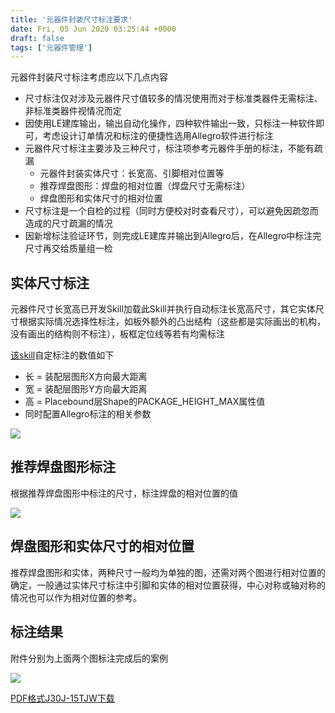 ```yaml
---
title: '元器件封装尺寸标注要求'
date: Fri, 05 Jun 2020 03:25:44 +0000
draft: false
tags: ['元器件管理']
---
```


元器件封装尺寸标注考虑应以下几点内容

*   尺寸标注仅对涉及元器件尺寸值较多的情况使用而对于标准类器件无需标注、非标准类器件视情况而定
*   因使用LE建库输出，输出自动化操作，四种软件输出一致，只标注一种软件即可，考虑设计订单情况和标注的便捷性选用Allegro软件进行标注
*   元器件尺寸标注主要涉及三种尺寸，标注项参考元器件手册的标注，不能有疏漏
    *   元器件封装实体尺寸：长宽高、引脚相对位置等
    *   推荐焊盘图形：焊盘的相对位置（焊盘尺寸无需标注）
    *   焊盘图形和实体尺寸的相对位置
*   尺寸标注是一个自检的过程（同时方便校对时查看尺寸），可以避免因疏忽而造成的尺寸疏漏的情况
*   因新增标注验证环节，则完成LE建库并输出到Allegro后，在Allegro中标注完尺寸再交给质量组一检

实体尺寸标注
------

元器件尺寸长宽高已开发Skill加载此Skill并执行自动标注长宽高尺寸，其它实体尺寸根据实际情况选择性标注，如板外额外的凸出结构（这些都是实际画出的机构，没有画出的结构则不标注），板框定位线等若有均需标注

[该skill](https://a1024.synology.me:1024/%e4%b8%bapackage%ef%bc%88footprint%ef%bc%89%e6%a0%87%e6%b3%a8%e9%95%bf%e5%ae%bd%e9%ab%98-skill%e6%ba%90%e7%a0%81/)自定标注的数值如下

*   长 = 装配层图形X方向最大距离
*   宽 = 装配层图形Y方向最大距离
*   高 = Placebound层Shape的PACKAGE\_HEIGHT\_MAX属性值
*   同时配置Allegro标注的相关参数

![](http://a1024.synology.me:222/images/blog2022/%E5%AE%9E%E4%BD%93.png)

推荐焊盘图形标注
--------

根据推荐焊盘图形中标注的尺寸，标注焊盘的相对位置的值

![](http://a1024.synology.me:222/images/blog2022/%E7%84%8A%E7%9B%98.png)

焊盘图形和实体尺寸的相对位置
--------------

推荐焊盘图形和实体，两种尺寸一般均为单独的图，还需对两个图进行相对位置的确定，一般通过实体尺寸标注中引脚和实体的相对位置获得，中心对称或轴对称的情况也可以作为相对位置的参考。

标注结果
----

附件分别为上面两个图标注完成后的案例

![](http://a1024.synology.me:222/images/blog2022/footprint.png)

[PDF格式J30J-15TJW](https://a1024.synology.me:1024/wp-content/uploads/2020/06/J30J-15TJW.pdf)[下载](https://a1024.synology.me:1024/wp-content/uploads/2020/06/J30J-15TJW.pdf)